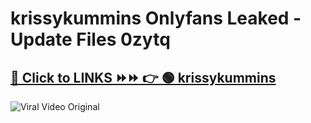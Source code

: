 
 # krissykummins Onlyfans Leaked - Update Files 0zytq

## <h2><a href="https://clipsfans.com/krissykummins&ref=git">🔗 Click to LINKS ⏩⏩ 👉 🟢 krissykummins </a></h2>

<a href="https://clipsfans.com/krissykummins&ref=git" rel="nofollow" data-target="animated-image.originalLink"><img src="https://i.ibb.co.com/xMMVF88/686577567.gif" alt="Viral Video Original" style="max-width: 100%; display: inline-block;" data-target="animated-image.originalImage"></a>

